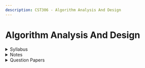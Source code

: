 ```yaml
---
description: CST306 - Algorithm Analysis And Design
---
```


# Algorithm Analysis And Design

<details>

<summary>Syllabus</summary>

[https://drive.google.com/file/d/1e9Qw3OBd-6J6HNeG4o5Su8IemiUa3-4w/view](https://drive.google.com/file/d/1e9Qw3OBd-6J6HNeG4o5Su8IemiUa3-4w/view)

</details>

<details>

<summary>Notes</summary>



</details>

<details>

<summary>Question Papers</summary>



</details>
